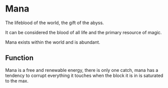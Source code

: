 # Mana

The lifeblood of the world, the gift of the abyss.

It can be considered the blood of all life and the primary resource of magic.

Mana exists within the world and is abundant.

## Function

Mana is a free and renewable energy, there is only one catch, mana has a tendency to corrupt everything it touches when the block it is in is saturated to the max.
